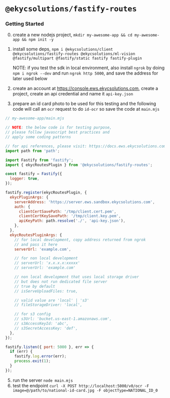 # `@ekycsolutions/fastify-routes`

### Getting Started
0. create a new nodejs project, `mkdir my-awesome-app && cd my-awesome-app && npm init -y`
1. install some deps, `npm i @ekycsolutions/client @ekycsolutions/fastify-routes @ekycsolutions/ml-vision @fastify/multipart @fastify/static fastify fastify-plugin`

    NOTE: if you test the sdk in local environment, also install `ngrok` by doing `npm i ngrok --dev` and run `ngrok http 5000`, and save the address for later used below
3. create an account at https://console.ews.ekycsolutions.com, create a project, create an api credential and name it `api-key.json`
4. prepare an id card photo to be used for this testing and the following code will call an `ocr` request to do `id-ocr` so save the code at `main.mjs`
```javascript
// my-awesome-app/main.mjs

// NOTE: the below code is for testing purpose,
// please follow javascript best practices and
// apply some coding patterns

// for api references, please visit: https://docs.ews.ekycsolutions.com
import path from 'path';

import Fastify from 'fastify';
import { ekycRoutesPlugin } from '@ekycsolutions/fastify-routes';

const fastify = Fastify({
  logger: true,
});

fastify.register(ekycRoutesPlugin, {
  ekycPluginArgs: {
    serverAddress: 'https://server.ews.sandbox.ekycsolutions.com',
    auth: {
      clientCertSavePath: '/tmp/client.cert.pem',
      clientCertKeySavePath: '/tmp/client.key.pem',
      apiKeyPath: path.resolve('./', 'api-key.json'),
    },
  }, 
  ekycRoutesPluginArgs: {
    // for local development, copy address returned from ngrok
    // and pass it here
    serverUrl: 'example.com',

    // for non local development
    // serverUrl: 'x.x.x.x:xxxxx'
    // serverUrl: 'example.com'

    // non local development that uses local storage driver
    // but does not run dedicated file server
    // true by default
    // isServeUploadFiles: true,

    // valid value are 'local' | 's3'
    // fileStorageDriver: 'local',

    // for s3 config
    // s3Url: 'bucket.us-east-1.amazonaws.com',
    // s3AccessKeyId: 'abc',
    // s3SecretAccessKey: 'def',
  },
});

fastify.listen({ port: 5000 }, err => {
  if (err) {
    fastify.log.error(err);
    process.exit(1);
  }
});
```
5. run the server `node main.mjs`
6. test the endpoint `curl -X POST http://localhost:5000/v0/ocr -F image=@/path/to/national-id-card.jpg -F objectType=NATIONAL_ID_0`
